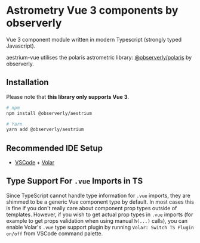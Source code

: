 # Astrometry Vue 3 components by observerly

Vue 3 component module written in modern Typescript (strongly typed Javascript).

aestrium-vue utilises the polaris astrometric library: [@observerly/polaris](https://github.com/observerly/p[olaris]) by observerly.

## Installation

Please note that **this library only supports Vue 3**.

```sh
# npm
npm install @observerly/aestrium

# Yarn
yarn add @observerly/aestrium
```

## Recommended IDE Setup

- [VSCode](https://code.visualstudio.com/) + [Volar](https://marketplace.visualstudio.com/items?itemName=johnsoncodehk.volar)

## Type Support For `.vue` Imports in TS

Since TypeScript cannot handle type information for `.vue` imports, they are shimmed to be a generic Vue component type by default. In most cases this is fine if you don't really care about component prop types outside of templates. However, if you wish to get actual prop types in `.vue` imports (for example to get props validation when using manual `h(...)` calls), you can enable Volar's `.vue` type support plugin by running `Volar: Switch TS Plugin on/off` from VSCode command palette.
